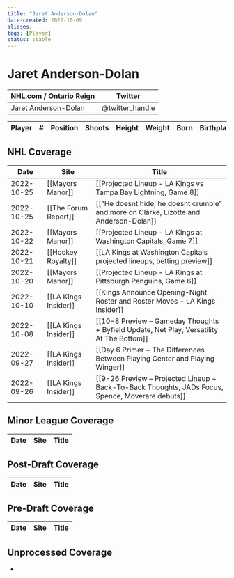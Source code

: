 ```yaml
---
title: "Jaret Anderson-Dolan"
date-created: 2022-10-09
aliases: 
tags: [Player]
status: stable
---
```


# Jaret Anderson-Dolan

NHL.com / Ontario Reign | Twitter
-|-
[Jaret Anderson-Dolan]() | [@twitter_handle](https://twitter.com/)

Player | \# | Position | Shoots | Height | Weight | Born | Birthplace | Draft 
-|-|-|-|-|-|-|-|-



## NHL  Coverage
| Date       | Site                 | Title                                                                                            |
| ---------- | -------------------- | ------------------------------------------------------------------------------------------------ |
| 2022-10-25 | [[Mayors Manor]] | [[Projected Lineup - LA Kings vs Tampa Bay Lightning, Game 8]]                                                                                         |
| 2022-10-25 | [[The Forum Report]] | [[“He doesnt hide, he doesnt crumble” and more on Clarke, Lizotte and Anderson-Dolan]]           |
| 2022-10-22 | [[Mayors Manor]]     | [[Projected Lineup - LA Kings at Washington Capitals, Game 7]]                                   |
| 2022-10-21 | [[Hockey Royalty]]   | [[LA Kings at Washington Capitals projected lineups, betting preview]]                           |
| 2022-10-20 | [[Mayors Manor]]     | [[Projected Lineup - LA Kings at Pittsburgh Penguins, Game 6]]                                   |
| 2022-10-10 | [[LA Kings Insider]] | [[Kings Announce Opening-Night Roster and Roster Moves - LA Kings Insider]]                      |
| 2022-10-08 | [[LA Kings Insider]] | [[10-8 Preview – Gameday Thoughts + Byfield Update, Net Play, Versatility At The Bottom]]        |
| 2022-09-27 | [[LA Kings Insider]] | [[Day 6 Primer + The Differences Between Playing Center and Playing Winger]]                     |
| 2022-09-26 | [[LA Kings Insider]] | [[9-26 Preview – Projected Lineup + Back-To-Back Thoughts, JADs Focus, Spence, Moverare debuts]] |


## Minor League Coverage
Date | Site |  Title
---|---|---



## Post-Draft Coverage
Date | Site |  Title
---|---|---



## Pre-Draft Coverage
Date | Site |  Title
---|---|---


## Unprocessed Coverage
- 
